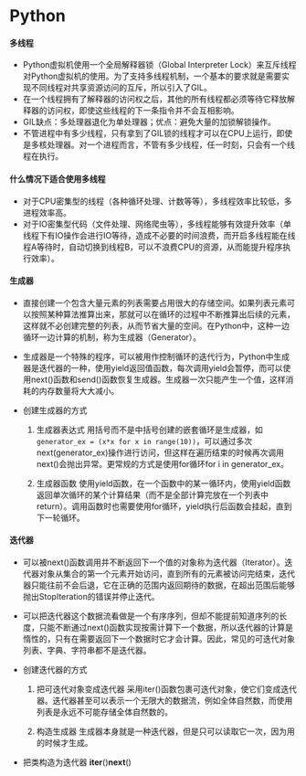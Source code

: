 # Python

#### 多线程

- Python虚拟机使用一个<font>全局解释器锁</font>（Global Interpreter Lock）来互斥线程对Python虚拟机的使用。为了支持多线程机制，一个基本的要求就是需要实现不同线程对共享资源访问的互斥，所以引入了GIL。
- 在一个线程拥有了解释器的访问权之后，其他的所有线程都必须等待它释放解释器的访问权，即使这些线程的下一条指令并不会互相影响。
- GIL缺点：多处理器退化为单处理器；优点：避免大量的加锁解锁操作。
- 不管进程中有多少线程，只有拿到了GIL锁的线程才可以在CPU上运行，即使是多核处理器。对一个进程而言，不管有多少线程，任一时刻，只会有一个线程在执行。


#### 什么情况下适合使用多线程

- 对于CPU密集型的线程（各种循环处理、计数等等），多线程效率比较低，多进程效率高。
- 对于IO密集型代码（文件处理、网络爬虫等），多线程能够有效提升效率（单线程下有IO操作会进行IO等待，造成不必要的时间浪费，而开启多线程能在线程A等待时，自动切换到线程B，可以不浪费CPU的资源，从而能提升程序执行效率）。


#### 生成器

- 直接创建一个包含大量元素的列表需要占用很大的存储空间。如果列表元素可以按照某种算法推算出来，那就可以在循环的过程中不断推算出后续的元素，这样就不必创建完整的列表，从而节省大量的空间。在Python中，这种一边循环一边计算的机制，称为生成器（Generator）。

- 生成器是一个特殊的程序，可以被用作控制循环的迭代行为，Python中生成器是迭代器的一种，使用yield返回值函数，每次调用yield会暂停，而可以使用next()函数和send()函数恢复生成器。生成器一次只能产生一个值，这样消耗的内存数量将大大减小。

- 创建生成器的方式
  1) 生成器表达式
  用括号而不是中括号创建的嵌套循环是生成器，如```generator_ex = (x*x for x in range(10))```，可以通过多次next(generator_ex)操作进行访问，但这样在遍历结束的时候再次调用next()会抛出异常。更常规的方式是使用for循环for i in generator_ex。

  2) 生成器函数
  使用yield函数，在一个函数中的某一循环内，使用yield函数返回单次循环的某个计算结果（而不是全部计算完放在一个列表中return）。调用函数时也需要使用for循环，yield执行后函数会挂起，直到下一轮循环。


#### 迭代器

- 可以被next()函数调用并不断返回下一个值的对象称为迭代器（Iterator）。迭代器对象从集合的第一个元素开始访问，直到所有的元素被访问完结束，迭代器只能往前不会后退，它在正确的范围内返回期待的数据，在超出范围后能够抛出StopIteration的错误并停止迭代。

- 可以把迭代器这个数据流看做是一个有序序列，但却不能提前知道序列的长度，只能不断通过next()函数实现按需计算下一个数据，所以迭代器的计算是惰性的，只有在需要返回下一个数据时它才会计算。因此，常见的可迭代对象列表、字典、字符串都不是迭代器。

- 创建迭代器的方式

  1) 把可迭代对象变成迭代器
  采用iter()函数包裹可迭代对象，使它们变成迭代器。迭代器甚至可以表示一个无限大的数据流，例如全体自然数，而使用列表是永远不可能存储全体自然数的。

  2) 构造生成器
  生成器本身就是一种迭代器，但是只可以读取它一次，因为用的时候才生成。

- 把类构造为迭代器
  __iter__()__next__()